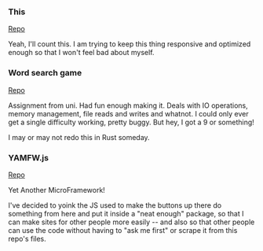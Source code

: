 ### This

[Repo](https://github.com/sirgento/sirgento.github.io)

Yeah, I'll count this. I am trying to keep this thing responsive
and optimized enough so that I won't feel bad about myself.

### Word search game

[Repo](https://github.com/sirgento/fundprog-projeto-cacapalavra)

Assignment from uni. Had fun enough making it. Deals with IO operations,
memory management, file reads and writes and whatnot. I could only ever
get a single difficulty working, pretty buggy. But hey, I got a 9 or something!

I may or may not redo this in Rust someday.

### YAMFW.js

[Repo](https://github.com/sirgento/yamfw.js)

Yet Another MicroFramework!

I've decided to yoink the JS used to make the buttons up there do something from here and put
it inside a "neat enough" package, so that I can make sites for other people more easily -- and also
so that other people can use the code without having to "ask me first" or scrape it from this repo's files.